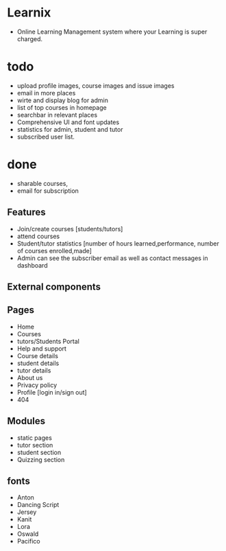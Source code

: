 # Learnix 
- Online Learning Management system where your Learning is super charged. 

# todo 
- upload profile images, course images and issue images
- email in more places
- wirte and display blog for admin
- list of top courses in homepage
- searchbar in relevant places
- Comprehensive UI and font updates
- statistics for admin, student and tutor
- subscribed user list.

# done
- sharable courses,
- email for subscription

## Features
   - Join/create courses [students/tutors]
   - attend courses
   - Student/tutor statistics [number of hours learned,performance, number of courses enrolled,made]
   - Admin can see the subscriber email as well as contact messages in dashboard
## External components

## Pages
  - Home
  - Courses
  - tutors/Students Portal
  - Help and support
  - Course details
  - student details
  - tutor details
  - About us
  - Privacy policy
  - Profile [login in/sign out]
  - 404 


## Modules
  - static pages
  - tutor section
  - student section
  - Quizzing section

## fonts 
  - Anton
  - Dancing Script
  - Jersey
  - Kanit
  - Lora
  - Oswald
  - Pacifico
